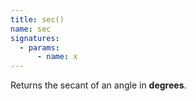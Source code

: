 ```yaml
---
title: sec()
name: sec
signatures:
  - params:
      - name: x
---
```


Returns the secant of an angle in **degrees**.
